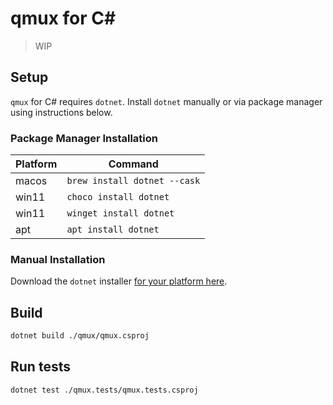 # qmux for C#

> WIP

## Setup

`qmux` for C# requires `dotnet`. Install `dotnet` manually or via package
manager using instructions below.

### Package Manager Installation

| Platform | Command                      |
| -------- | ---------------------------- |
| macos    | `brew install dotnet --cask` |
| win11    | `choco install dotnet`       |
| win11    | `winget install dotnet`      |
| apt      | `apt install dotnet`         |

### Manual Installation

Download the `dotnet` installer
[for your platform here](https://dotnet.microsoft.com/en-us/download).

## Build

```bash
dotnet build ./qmux/qmux.csproj
```

## Run tests

```bash
dotnet test ./qmux.tests/qmux.tests.csproj
```
